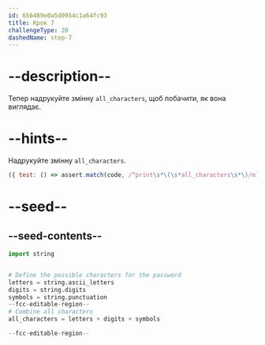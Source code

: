 ```yaml
---
id: 656489e0a5d0954c1a64fc93
title: Крок 7
challengeType: 20
dashedName: step-7
---
```


# --description--

Тепер надрукуйте змінну `all_characters`, щоб побачити, як вона виглядає.

# --hints--

Надрукуйте змінну `all_characters`.

```js
({ test: () => assert.match(code, /^print\s*\(\s*all_characters\s*\)/m) })
```

# --seed--

## --seed-contents--

```py
import string


# Define the possible characters for the password
letters = string.ascii_letters
digits = string.digits
symbols = string.punctuation
--fcc-editable-region--
# Combine all characters
all_characters = letters + digits + symbols

--fcc-editable-region--
```
